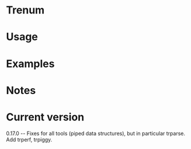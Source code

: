 # Trenum

# Usage


# Examples

# Notes

# Current version

0.17.0 -- Fixes for all tools (piped data structures), but in particular trparse. Add trperf, trpiggy.
